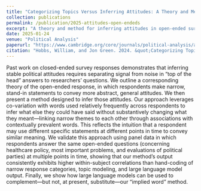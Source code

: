 ```yaml
---
title: "Categorizing Topics Versus Inferring Attitudes: A Theory and Method for Analyzing Open-ended Survey Responses"
collection: publications
permalink: /publication/2025-attitudes-open-endeds
excerpt: "A theory and method for inferring attitudes in open-ended survey responses and other short text documents."
date: 2025-01-24
venue: "Political Analysis"
paperurl: "https://www.cambridge.org/core/journals/political-analysis/article/categorizing-topics-versus-inferring-attitudes-a-theory-and-method-for-analyzing-openended-survey-responses/86230308E694A8DF24EA89FF3A451162"
citation: "Hobbs, William, and Jon Green. 2024. &quot;Categorizing Topics Versus Inferring Attitudes: A Theory and Method for Analyzing Open-ended Survey Responses.&quot; <i>Political Analysis.</i>, FirstView."
---
```


Past work on closed-ended survey responses demonstrates that inferring stable political attitudes requires separating signal from noise in “top of the head” answers to researchers’ questions. We outline a corresponding theory of the open-ended response, in which respondents make narrow, stand-in statements to convey more abstract, general attitudes. We then present a method designed to infer those attitudes. Our approach leverages co-variation with words used relatively frequently across respondents to infer what else they could have said without substantively changing what they meant—linking narrow themes to each other through associations with contextually prevalent words. This reflects the intuition that a respondent may use different specific statements at different points in time to convey similar meaning. We validate this approach using panel data in which respondents answer the same open-ended questions (concerning healthcare policy, most important problems, and evaluations of political parties) at multiple points in time, showing that our method’s output consistently exhibits higher within-subject correlations than hand-coding of narrow response categories, topic modeling, and large language model output. Finally, we show how large language models can be used to complement—but not, at present, substitute—our “implied word” method.